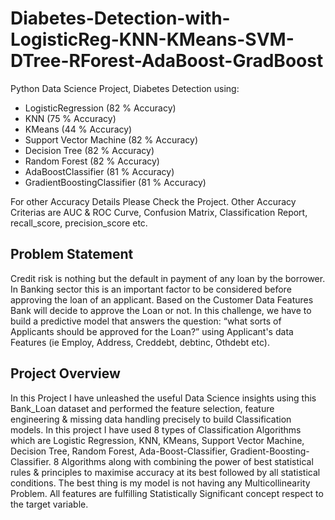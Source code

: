 # Diabetes-Detection-with-LogisticReg-KNN-KMeans-SVM-DTree-RForest-AdaBoost-GradBoost
Python Data Science Project, Diabetes Detection using:

- LogisticRegression (82 % Accuracy)
- KNN (75 % Accuracy)
- KMeans (44 % Accuracy)
- Support Vector Machine (82 % Accuracy)
- Decision Tree (82 % Accuracy)
- Random Forest (82 % Accuracy)
- AdaBoostClassifier (81 % Accuracy)
- GradientBoostingClassifier (81 % Accuracy)

For other Accuracy Details Please Check the Project. Other Accuracy Criterias are AUC & ROC Curve, Confusion Matrix, Classification Report, recall_score, precision_score etc.

## Problem Statement
Credit risk is nothing but the default in payment of any loan by the borrower. In Banking sector this is an important factor to be considered before approving the loan of an applicant. Based on the Customer Data Features Bank will decide to approve the Loan or not.
In this challenge, we have to build a predictive model that answers the question: “what sorts of Applicants should be approved for the Loan?” using Applicant's data Features (ie Employ, Address, Creddebt, debtinc, Othdebt etc).

## Project Overview
In this Project I have unleashed the useful Data Science insights using this Bank_Loan dataset and performed the feature selection, feature engineering & missing data handling precisely to build Classification models. In this project I have used 8 types of Classification Algorithms which are Logistic Regression, KNN, KMeans, Support Vector Machine, Decision Tree, Random Forest, Ada-Boost-Classifier, Gradient-Boosting-Classifier. 8 Algorithms along with combining the power of best statistical rules & principles to maximise accuracy at its best followed by all statistical conditions. The best thing is my model is not having any Multicollinearity Problem. All features are fulfilling Statistically Significant concept respect to the target variable.
